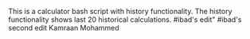 This is a calculator bash script with history functionality.
The history functionality shows last 20 historical calculations.
#ibad's edit"
#ibad's second edit
Kamraan Mohammed
